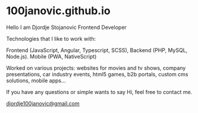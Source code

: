 # 100janovic.github.io

Hello
I am Djordje Stojanovic
Frontend Developer

Technologies that I like to work with:

Frontend (JavaScript, Angular, Typescript, SCSS),
Backend (PHP, MySQL, Node.js).
Mobile (PWA, NativeScript)


Worked on various projects: websites for movies and tv shows, company presentations, car industry events, html5 games, b2b portals, custom cms solutions, mobile apps...

If you have any questions or simple wants to say Hi,
feel free to contact me.

djordje100janovic@gmail.com
